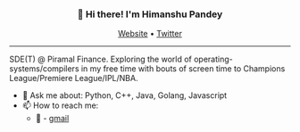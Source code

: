<h3 align="center">👋 Hi there! I'm Himanshu Pandey</h3>
<p align="center">
  <a href="https://hp77-creator.github.io/">Website</a> •
  <a href="https://twitter.com/theboycalledhp">Twitter</a>
</p>

---
SDE(T) @ Piramal Finance. Exploring the world of operating-systems/compilers in my free time with bouts of screen time to Champions League/Premiere League/IPL/NBA.


- 💬 Ask me about: Python, C++, Java, Golang, Javascript
- 📫 How to reach me:
    -  📧 - [gmail](himanshu.dn.pandey@gmail.com)
<!--- ⚡ Fun fact: I love chess and Post Malone is one of my fav singers.💙

<!--
**lauragift21/lauragift21** is a ✨ _special_ ✨ repository because its `README.md` (this file) appears on your GitHub profile.

Here are some ideas to get you started:

- 🔭 I’m currently working on ...
- 🌱 I’m currently learning ...
- 👯 I’m looking to collaborate on ...
- 🤔 I’m looking for help with ...
- 💬 Ask me about ...
- 📫 How to reach me: ...
- 😄 Pronouns: ...
- ⚡ Fun fact: ...
-->

